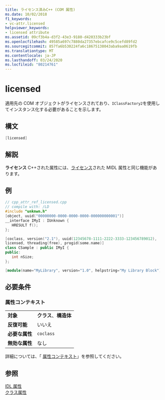 ```yaml
---
title: ライセンス済みC++ (COM 属性)
ms.date: 10/02/2018
f1_keywords:
- vc-attr.licensed
helpviewer_keywords:
- licensed attribute
ms.assetid: 09cf3b4a-d3f2-43e3-9180-d420333b23bf
ms.openlocfilehash: 49585a697c7880da27357ebcafce9c5cefd89fd2
ms.sourcegitcommit: 857fa6b530224fa6c18675138043aba9aa0619fb
ms.translationtype: MT
ms.contentlocale: ja-JP
ms.lasthandoff: 03/24/2020
ms.locfileid: "80214761"
---
```

# <a name="licensed"></a>licensed

適用先の COM オブジェクトがライセンスされており、`IClassFactory2`を使用してインスタンス化する必要があることを示します。

## <a name="syntax"></a>構文

```cpp
[licensed]
```

## <a name="remarks"></a>解説

**ライセンス** C++された属性には、[ライセンス](/windows/win32/Midl/licensed)された MIDL 属性と同じ機能があります。

## <a name="example"></a>例

```cpp
// cpp_attr_ref_licensed.cpp
// compile with: /LD
#include "unknwn.h"
[object, uuid("00000000-0000-0000-0000-000000000001")]
__interface IMyI : IUnknown {
   HRESULT f();
};

[coclass, version("2.1"), uuid(12345678-1111-2222-3333-123456789012),
licensed, threading(free), progid(some.name)]
class CSample : public IMyI {
public:
   int nSize;
};

[module(name="MyLibrary", version="1.0", helpstring="My Library Block")];
```

## <a name="requirements"></a>必要条件

### <a name="attribute-context"></a>属性コンテキスト

|||
|-|-|
|**対象**|**クラス**、**構造体**|
|**反復可能**|いいえ|
|**必要な属性**|`coclass`|
|**無効な属性**|なし|

詳細については、「 [属性コンテキスト](cpp-attributes-com-net.md#contexts)」を参照してください。

## <a name="see-also"></a>参照

[IDL 属性](idl-attributes.md)<br/>
[クラス属性](class-attributes.md)
